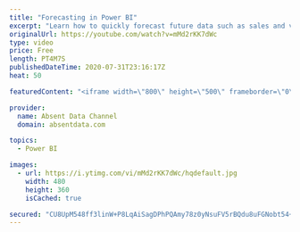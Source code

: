 ```yaml
---
title: "Forecasting in Power BI"
excerpt: "Learn how to quickly forecast future data such as sales and values with the analytics pane in Power BI."
originalUrl: https://youtube.com/watch?v=mMd2rKK7dWc
type: video
price: Free
length: PT4M7S
publishedDateTime: 2020-07-31T23:16:17Z
heat: 50

featuredContent: "<iframe width=\"800\" height=\"500\" frameborder=\"0\" src=\"https://www.youtube.com/embed/mMd2rKK7dWc\" allow=\"accelerometer; autoplay; encrypted-media; gyroscope; picture-in-picture\" allowfullscreen></iframe>"

provider:
  name: Absent Data Channel
  domain: absentdata.com

topics:
  - Power BI

images:
  - url: https://i.ytimg.com/vi/mMd2rKK7dWc/hqdefault.jpg
    width: 480
    height: 360
    isCached: true

secured: "CU8UpM548ff3linW+P8LqAiSagDPhPQAmy78z0yNsuFV5rBQdu8uFGNobt54+/Cq9DYXhKkYgmxXvNMhsNoRCQMeTGUq8u+YY60NOM42wCdhDJJjJGeWAhk4AwgE5P6pq0gQXryvLzr+gdLhsFk0Gn9A3LIiBSGx2M3HYHN3hedleTsjB8uoJ5d/vzO3/bQUGVFj1s0q9KR8rkaKCyDKuqIVzoxUve/krezafL2lsU4QlfBXBS3TYtnIY5RTHtjMGOdOYVjWTWwZ71+7u6/7X/BSe8V7WFT7epsTn0gTNxV/ZdaPfveB6QASfS4WP5Foaos4oB9s5K4kggqx3FmUcRmpazcWCb2zR+VRzD1z+UUfyxdP7ttk+ngcqGljCWEKPqJY7byBtQ2OSqVJJOT5DWsq1maKo+5kAiLIT9TTnR4=;/TOzX42TKLkpla1sT7nT9g=="
---
```


